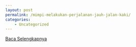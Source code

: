 ```yaml
---
layout: post
permalink: /mimpi-melakukan-perjalanan-jauh-jalan-kaki/
categories:
    - Uncategorized
---
```


[Baca Selengkapnya](/05)